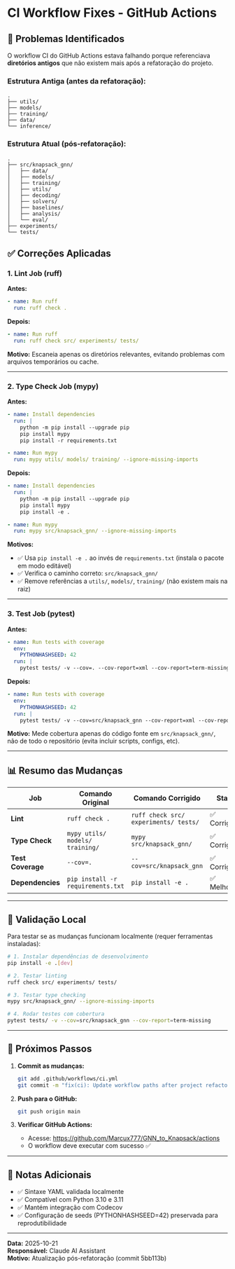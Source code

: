 # CI Workflow Fixes - GitHub Actions

## 🔧 Problemas Identificados

O workflow CI do GitHub Actions estava falhando porque referenciava **diretórios antigos** que não existem mais após a refatoração do projeto.

### Estrutura Antiga (antes da refatoração):
```
.
├── utils/
├── models/
├── training/
├── data/
└── inference/
```

### Estrutura Atual (pós-refatoração):
```
.
├── src/knapsack_gnn/
│   ├── data/
│   ├── models/
│   ├── training/
│   ├── utils/
│   ├── decoding/
│   ├── solvers/
│   ├── baselines/
│   ├── analysis/
│   └── eval/
├── experiments/
└── tests/
```

## ✅ Correções Aplicadas

### 1. **Lint Job** (ruff)
**Antes:**
```yaml
- name: Run ruff
  run: ruff check .
```

**Depois:**
```yaml
- name: Run ruff
  run: ruff check src/ experiments/ tests/
```

**Motivo:** Escaneia apenas os diretórios relevantes, evitando problemas com arquivos temporários ou cache.

---

### 2. **Type Check Job** (mypy)
**Antes:**
```yaml
- name: Install dependencies
  run: |
    python -m pip install --upgrade pip
    pip install mypy
    pip install -r requirements.txt

- name: Run mypy
  run: mypy utils/ models/ training/ --ignore-missing-imports
```

**Depois:**
```yaml
- name: Install dependencies
  run: |
    python -m pip install --upgrade pip
    pip install mypy
    pip install -e .

- name: Run mypy
  run: mypy src/knapsack_gnn/ --ignore-missing-imports
```

**Motivos:**
- ✅ Usa `pip install -e .` ao invés de `requirements.txt` (instala o pacote em modo editável)
- ✅ Verifica o caminho correto: `src/knapsack_gnn/`
- ✅ Remove referências a `utils/`, `models/`, `training/` (não existem mais na raiz)

---

### 3. **Test Job** (pytest)
**Antes:**
```yaml
- name: Run tests with coverage
  env:
    PYTHONHASHSEED: 42
  run: |
    pytest tests/ -v --cov=. --cov-report=xml --cov-report=term-missing
```

**Depois:**
```yaml
- name: Run tests with coverage
  env:
    PYTHONHASHSEED: 42
  run: |
    pytest tests/ -v --cov=src/knapsack_gnn --cov-report=xml --cov-report=term-missing
```

**Motivo:** Mede cobertura apenas do código fonte em `src/knapsack_gnn/`, não de todo o repositório (evita incluir scripts, configs, etc).

---

## 📊 Resumo das Mudanças

| Job | Comando Original | Comando Corrigido | Status |
|-----|------------------|-------------------|--------|
| **Lint** | `ruff check .` | `ruff check src/ experiments/ tests/` | ✅ Corrigido |
| **Type Check** | `mypy utils/ models/ training/` | `mypy src/knapsack_gnn/` | ✅ Corrigido |
| **Test Coverage** | `--cov=.` | `--cov=src/knapsack_gnn` | ✅ Corrigido |
| **Dependencies** | `pip install -r requirements.txt` | `pip install -e .` | ✅ Melhorado |

---

## 🧪 Validação Local

Para testar se as mudanças funcionam localmente (requer ferramentas instaladas):

```bash
# 1. Instalar dependências de desenvolvimento
pip install -e .[dev]

# 2. Testar linting
ruff check src/ experiments/ tests/

# 3. Testar type checking
mypy src/knapsack_gnn/ --ignore-missing-imports

# 4. Rodar testes com cobertura
pytest tests/ -v --cov=src/knapsack_gnn --cov-report=term-missing
```

---

## 🚀 Próximos Passos

1. **Commit as mudanças:**
   ```bash
   git add .github/workflows/ci.yml
   git commit -m "fix(ci): Update workflow paths after project refactoring"
   ```

2. **Push para o GitHub:**
   ```bash
   git push origin main
   ```

3. **Verificar GitHub Actions:**
   - Acesse: https://github.com/Marcux777/GNN_to_Knapsack/actions
   - O workflow deve executar com sucesso ✅

---

## 📝 Notas Adicionais

- ✅ Sintaxe YAML validada localmente
- ✅ Compatível com Python 3.10 e 3.11
- ✅ Mantém integração com Codecov
- ✅ Configuração de seeds (PYTHONHASHSEED=42) preservada para reprodutibilidade

---

**Data:** 2025-10-21  
**Responsável:** Claude AI Assistant  
**Motivo:** Atualização pós-refatoração (commit 5bb113b)
